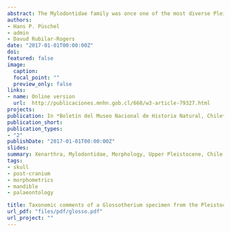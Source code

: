 ```yaml
---
abstract: The Mylodontidae family was once one of the most diverse Pleistocene fauna in South America. Within this family, the genus Glossotherium showed a wide distribution in the southern cone with a single record in Chile SGO.PV.2 housed at the National Museum of Natural History of Chile. Provided that the species allocation of this individual as Glossotherium lettsomi was made 48 years ago, a revision was carried out considering new taxonomic studies. Based on this recent information, a new diagnosis of the specimen was carried out. Principal component analyses (PCA) and a linear discriminant analyses (LDA) were performed using comparative cranial data obtained from the literature in order to establish initial morphological affinities. In addition, a phylogenetic inference analysis was conducted to establish the phylogenetic position of SGO.PV.2. Finally, the first description of the post-cranial skeleton of SGO.PV.2 is also provided. The results of the different analyzes performed in this study indicate that SGO.PV.2 should be assigned to the species Glossotherium robustum, thus currently representing the only record of this species in Chile.
authors:
- Hans P. Püschel
- admin
- Davud Rubilar-Rogers
date: "2017-01-01T00:00:00Z"
doi: 
featured: false
image:
  caption: 
  focal_point: ""
  preview_only: false
links:
- name: Online version
  url:  http://publicaciones.mnhn.gob.cl/668/w3-article-79327.html
projects:
publication: In *Boletín del Museo Nacional de Historia Natural, Chile*  66(2),223-262, (2017)
publication_short: 
publication_types:
- "2"
publishDate: "2017-01-01T00:00:00Z"
slides: 
summary: Xenarthra, Mylodontidae, Morphology, Upper Pleistocene, Chile
tags:
- skull
- post-cranium
- morphometrics
- mandible
- palaeontology

title: Taxonomic comments of a Glossotherium specimen from the Pleistocene of Central Chile
url_pdf: "files/pdf/glosso.pdf"
url_project: ""
---
```


